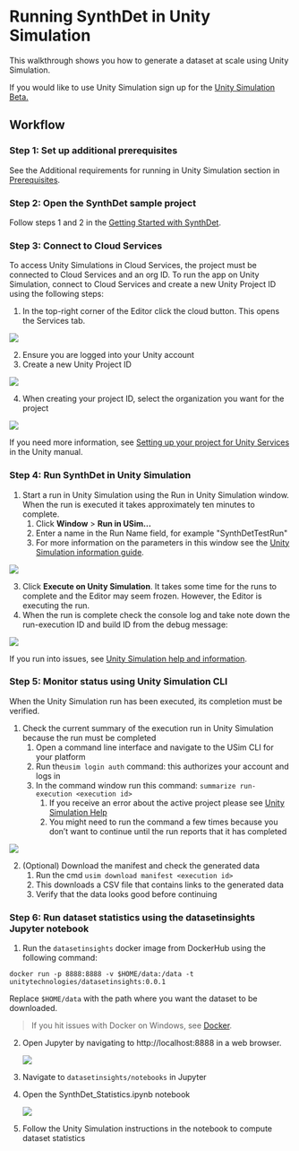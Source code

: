 # Running SynthDet in Unity Simulation

This walkthrough shows you how to generate a dataset at scale using Unity Simulation.

If you would like to use Unity Simulation sign up for the [Unity Simulation Beta.](https://unity.com/products/simulation)

## Workflow

### Step 1: Set up additional prerequisites
See the Additional requirements for running in Unity Simulation section in [Prerequisites](Prerequisites.md).

### Step 2: Open the SynthDet sample project
Follow steps 1 and 2 in the [Getting Started with SynthDet](GettingStartedSynthDet.md).

### Step 3: Connect to Cloud Services 
To access Unity Simulations in Cloud Services, the project must be connected to Cloud Services and an org ID. To run the app on Unity Simulation, connect to Cloud Services and create a new Unity Project ID using the following steps:

1. In the top-right corner of the Editor click the cloud button. This opens the Services tab. 

<img src="images/OpenCloudServices.png" align="middle"/>

2. Ensure you are logged into your Unity account
3. Create a new Unity Project ID 

<img src="images/CreateNewUnityProjectID.png" align="middle"/>

4. When creating your project ID, select the organization you want for the project

<img src="images/UnityProjectIdOrg.PNG" align="middle"/>

If you need more information, see [Setting up your project for Unity Services](https://docs.unity3d.com/Manual/SettingUpProjectServices.html) in the Unity manual. 

### Step 4: Run SynthDet in Unity Simulation

1. Start a run in Unity Simulation using the Run in Unity Simulation window. When the run is executed it takes approximately ten minutes to complete.  
    1. Click **Window** > **Run in USim…**
    2. Enter a name in the Run Name field, for example "SynthDetTestRun"
    3. For more information on the parameters in this window see the [Unity Simulation information guide](UnitySimulationHelpInformation.md).

<img src="images/USimRunWindow.PNG" align="middle"/>

3. Click **Execute on Unity Simulation**. It takes some time for the runs to complete and the Editor may seem frozen. However, the Editor is executing the run. 
4. When the run is complete check the console log and take note down the run-execution ID and build ID from the debug message: 

<img src="images/NoteExecutionID.PNG" align="middle"/>

If you run into issues, see [Unity Simulation help and information](UnitySimulationHelpInformation.md). 

### Step 5: Monitor status using Unity Simulation CLI
When the Unity Simulation run has been executed, its completion must be verified.

1. Check the current summary of the execution run in Unity Simulation because the run must be completed
    1. Open a command line interface and navigate to the USim CLI for your platform 
    2. Run the`usim login auth` command: this authorizes your account and logs in
    3. In the command window run this command: `summarize run-execution <execution id>`
        1. If you receive an error about the active project please see [Unity Simulation Help](UnitySimulationHelpInformation.md)
        2. You might need to run the command a few times because you don’t want to continue until the run reports that it has completed 

<img src="images/usimSumExecution.PNG" align="middle"/>

2. (Optional) Download the manifest and check the generated data 
    1. Run the cmd `usim download manifest <execution id>`
    2. This downloads a CSV file that contains links to the generated data
    3. Verify that the data looks good before continuing

### Step 6: Run dataset statistics using the datasetinsights Jupyter notebook

1. Run the `datasetinsights` docker image from DockerHub using the following command:

```docker run -p 8888:8888 -v $HOME/data:/data -t unitytechnologies/datasetinsights:0.0.1```

Replace `$HOME/data` with the path where you want the dataset to be downloaded.

> If you hit issues with Docker on Windows, see [Docker](Docker.md).

2. Open Jupyter by navigating to http://localhost:8888 in a web browser.
   
    <img src="images/jupyterFolder.PNG" align="middle"/>

3. Navigate to `datasetinsights/notebooks` in Jupyter 
4. Open the SynthDet_Statistics.ipynb notebook

    <img src="images/theaNotebook.PNG" align="middle"/>

5. Follow the Unity Simulation instructions in the notebook to compute dataset statistics
